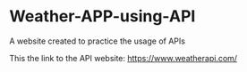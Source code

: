 # Weather-APP-using-API
A website created to practice the usage of APIs

This the link to the API website: https://www.weatherapi.com/
